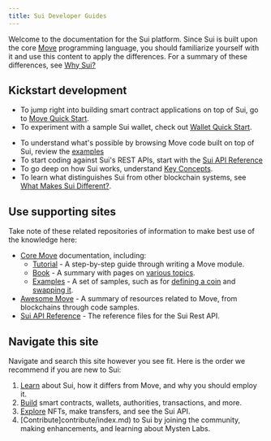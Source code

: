 ```yaml
---
title: Sui Developer Guides
---
```


Welcome to the documentation for the Sui platform. Since Sui is built upon the core [Move](https://github.com/MystenLabs/awesome-move) programming language,
you should familiarize yourself with it and use this content to apply the differences. For a summary of these differences, see [Why Sui?](learn/sui-move-diffs.md)

## Kickstart development

* To jump right into building smart contract applications on top of Sui, go to [Move Quick Start](https://github.com/MystenLabs/fastnft/tree/main/doc/src/move.md).
* To experiment with a sample Sui wallet, check out [Wallet Quick Start](https://github.com/MystenLabs/fastnft/tree/main/doc/src/wallet.md).
<!---* To understand what's possible by browsing examples of full-fledged applications and games built on top of Sui, review the [Demos](TODO).--->
* To understand what's possible by browsing Move code built on top of Sui, review the [examples](https://github.com/MystenLabs/fastnft/tree/main/sui_programmability/examples/sources)
* To start coding against Sui's REST APIs, start with the [Sui API Reference](https://app.swaggerhub.com/apis/arun-koshy/sui-api)
* To go deep on how Sui works, understand [Key Concepts](https://github.com/MystenLabs/fastnft/tree/main/doc/src/key-concepts.md).
* To learn what distinguishes Sui from other blockchain systems, see [What Makes Sui Different?](https://github.com/MystenLabs/fastnft/tree/main/doc/src/what-makes-sui-different.md).
<!---* To experience Sui's speed and scalability for yourself, try [Benchmarking](TODO).--->
<!---* To see the current status of the Sui software/network and preview what's coming next, read through our [Roadmap](TODO).--->

<!---TODO: Populate and link to the missing pages above or strike the links and references.--->

## Use supporting sites

Take note of these related repositories of information to make best use of the knowledge here:

* [Core Move](https://github.com/diem/move/tree/main/language/documentation) documentation, including:
  * [Tutorial](https://github.com/diem/move/blob/main/language/documentation/tutorial/README.md) - A step-by-step guide through writing a Move module.
  * [Book](https://github.com/diem/move/blob/main/language/documentation/book/src/introduction.md) - A summary with pages on [various topics](https://github.com/diem/move/tree/main/language/documentation/book/src).
  * [Examples](https://github.com/diem/move/tree/main/language/documentation/examples/experimental) - A set of samples, such as for [defining a coin](https://github.com/diem/move/tree/main/language/documentation/examples/experimental/basic-coin) and [swapping it](https://github.com/diem/move/tree/main/language/documentation/examples/experimental/coin-swap).
* [Awesome Move](https://github.com/MystenLabs/awesome-move/blob/main/README.md) - A summary of resources related to Move, from blockchains through code samples.
* [Sui API Reference](https://app.swaggerhub.com/apis/MystenLabs/sui-api/0.1 ) - The reference files for the Sui Rest API.

## Navigate this site

Navigate and search this site however you see fit. Here is the order we recommend if you are new to Sui:

1. [Learn](learn/index.md) about Sui, how it differs from Move, and why you should employ it.
1. [Build](build/index.md) smart contracts, wallets, authorities, transactions, and more.
1. [Explore](explore/index.md) NFTs, make transfers, and see the Sui API.
1. [Contribute]contribute/index.md) to Sui by joining the community, making enhancements, and learning about Mysten Labs.
